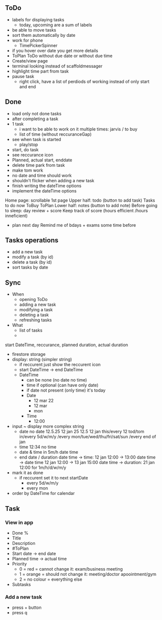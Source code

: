 ## ToDo
- labels for displaying tasks
  - today, upcoming are a sum of labels
- be able to move tasks
- sort them automatically by date
- work for phone
  - TimePickerSpinner
- if you hover over date you get more details
- ToPlan ToDo without due date or without due time
- Create/view page
- terminal looking instead of scaffoldmessager
- highlight time part from task
- pause task
  - right click, have a list of perdiods of working instead of only start and end

## Done
- load only not done tasks
- after completing a task
- 1 task
  - i want to be able to work on it multiple times: jarvis / to buy
  - list of time (without reccuranceGap)
- see when task is started
  - play/stop
- start, do task
- see reccurance icon
- Planned, actual start, enddate
- delete time park from task
- make tom work
- no date and time should work
- shouldn't flicker when adding a new task
- finish writing the dateTime options
- implement the dateTime options


Home page: scrollable 
  1st page
    Upper half: todo (button to add task)
      Tasks to do now
      ToBuy
      ToPlan
    Lower half: notes (button to add note)
Before going to sleep: day review + score
Keep track of score (hours efficient /hours inneficient)
+ plan next day
Remind me of bdays + exams some time before

## Tasks operations
- add a new task
- modify a task (by id)
- delete a task (by id)
- sort tasks by date

## Sync
- When
  - opening ToDo
  - adding a new task
  - modifying a task
  - deleting a task
  - refreshing tasks
- What
  - list of tasks
  - 

start DateTime, reccurance, planned duration, actual duration 
- firestore storage
- display: string (simpler string)
  - if reccurent just show the reccurent icon
  - start DateTime -> end DateTime
  - DateTime
    - can be none (no date no time)
    - time if optional (can have only date)
    - if date not present (only time) it's today
    - Date
      - 12 mar 22
      - 12 mar
      - mon
    - Time
      - 12:00
- input ~ display more complex string
  - date
      no date
      12.5.25
      12 jan 25
      12.5
      12 jan
      this/every 12
      tod/tom
      in/every 5d/w/m/y
      /every mon/tue/wed/thu/fri/sat/sun
      /every end of jan
  - time
      12:34
      no time
  - date & time
      in 5m/h
      date time
  - end date / duration
      date time -> time: 12 jan 12:00 -> 13:00
      date time -> date time 12 jan 12:00 -> 13 jan 15:00
      date time -> duration: 21 jan 12:00 for 1m/h/d/w/m/y
- mark it as done
  - if reccurent set it to next startDate
    - every 5d/w/m/y
    - every mon
- order by DateTime for calendar

## Task
### View in app
- Done %
- Title
- Description
- #ToPlan
- Start date -> end date
- Planned time -> actual time
- Priority
  - 0 = red = cannot change it: exam/business meeting
  - 1 = orange = should not change it: meeting/doctor apoointment/gym
  - 2 = no colour = everything else
- Subtasks

### Add a new task
- press + button
- press q

